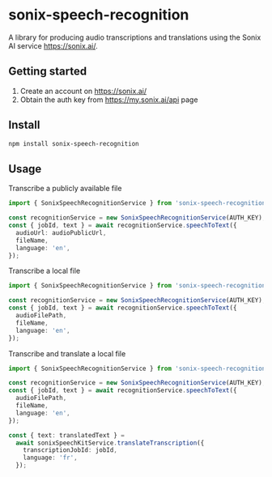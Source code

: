 # sonix-speech-recognition

A library for producing audio transcriptions and translations using the Sonix AI service https://sonix.ai/.

## Getting started

1. Create an account on https://sonix.ai/
2. Obtain the auth key from https://my.sonix.ai/api page

## Install

```bash
npm install sonix-speech-recognition
```

## Usage

Transcribe a publicly available file

```ts
import { SonixSpeechRecognitionService } from 'sonix-speech-recognition';

const recognitionService = new SonixSpeechRecognitionService(AUTH_KEY);
const { jobId, text } = await recognitionService.speechToText({
  audioUrl: audioPublicUrl,
  fileName,
  language: 'en',
});
```

Transcribe a local file

```ts
import { SonixSpeechRecognitionService } from 'sonix-speech-recognition';

const recognitionService = new SonixSpeechRecognitionService(AUTH_KEY);
const { jobId, text } = await recognitionService.speechToText({
  audioFilePath,
  fileName,
  language: 'en',
});
```

Transcribe and translate a local file

```ts
import { SonixSpeechRecognitionService } from 'sonix-speech-recognition';

const recognitionService = new SonixSpeechRecognitionService(AUTH_KEY);
const { jobId, text } = await recognitionService.speechToText({
  audioFilePath,
  fileName,
  language: 'en',
});

const { text: translatedText } =
  await sonixSpeechKitService.translateTranscription({
    transcriptionJobId: jobId,
    language: 'fr',
  });
```
